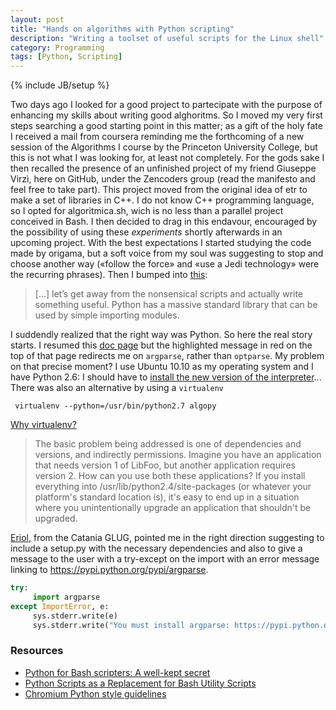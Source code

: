 ```yaml
---
layout: post
title: "Hands on algorithms with Python scripting"
description: "Writing a toolset of useful scripts for the Linux shell"
category: Programming
tags: [Python, Scripting]
---
```

{% include JB/setup %}

Two days ago I looked for a good project to partecipate with the purpose of enhancing my skills about writing good alghoritms. So I moved my very first steps searching a good starting point in this matter; as a gift of the holy fate I received a mail from coursera reminding me the forthcoming of a new session of the Algorithms I course by the Princeton University College, but this is not what I was looking for, at least not completely. For the gods sake I then recalled the presence of an unfinished project of my friend Giuseppe Virzì, here on GitHub, under the Zencoders group (read the manifesto and feel free to take part). This project moved from the original idea of etr to make a set of libraries in C++. I do not know C++ programming language, so I opted for algoritmica.sh, wich is no less than a parallel project conceived in Bash. I then decided to drag in this endavour, encouraged by the possibility of using these *experiments* shortly afterwards in an upcoming project. With the best expectations I started studying the code made by origama, but a soft voice from my soul was suggesting to stop and choose another way («follow the force» and «use a Jedi technology» were the recurring phrases). Then I bumped into [this](http://magazine.redhat.com/2008/02/07/python-for-bash-scripters-a-well-kept-secret/):

> [...] let’s get away from the nonsensical scripts and actually write something useful. Python has a massive standard library that can be used by simple importing modules.

I suddendly realized that the right way was Python. So here the real story starts. I resumed this [doc page](http://docs.python.org/2/library/optparse.html) but the highlighted message in red on the top of that page redirects me on `argparse`, rather than `optparse`. My problem on that precise moment? I use Ubuntu 10.10 as my operating system and I have Python 2.6: I should have to [install the new version of the interpreter](https://gist.github.com/sentenza/8769261)... There was also an alternative by using a `virtualenv`

     virtualenv --python=/usr/bin/python2.7 algopy
     


[Why virtualenv?](http://pypi.python.org/pypi/virtualenv)

>The basic problem being addressed is one of dependencies and versions, and indirectly permissions. Imagine you have an application that needs version 1 of LibFoo, but another application requires version 2. How can you use both these applications? If you install everything into /usr/lib/python2.4/site-packages (or whatever your platform's standard location is), it's easy to end up in a situation where you unintentionally upgrade an application that shouldn't be upgraded.


[Eriol](http://mornie.org), from the Catania GLUG, pointed me in the right direction suggesting to include a setup.py with the necessary dependencies and also to give a message to the user with a try-except on the import with an error message linking to <https://pypi.python.org/pypi/argparse>.

``` python 
try:
     import argparse
except ImportError, e:
     sys.stderr.write(e)
     sys.stderr.write("You must install argparse: https://pypi.python.org/pypi/argparse")
```

### Resources

- [Python for Bash scripters: A well-kept secret](http://magazine.redhat.com/2008/02/07/python-for-bash-scripters-a-well-kept-secret/)
- [Python Scripts as a Replacement for Bash Utility Scripts](http://www.linuxjournal.com/content/python-scripts-replacement-bash-utility-scripts)
- [Chromium Python style guidelines](http://www.chromium.org/chromium-os/python-style-guidelines)

